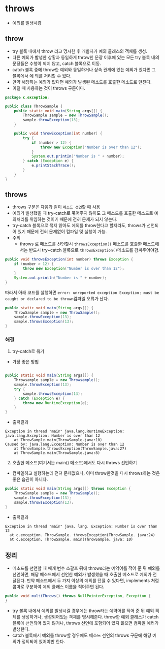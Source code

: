 # throws

- 예외를 발생시킴

## throw

- try 블록 내에서 throw 라고 명시한 후 개발자가 예외 클래스의 객체를 생성.
- 다른 예외가 발생한 상황과 동일하게 throw한 문장 이후에 있는 모든 try 블록 내의 문장들은 수행이 되지 않고, catch 블록으로 이동.
- catch 블록 중에 throw한 예외와 동일하거나 상속 관계에 있는 예외가 있다면 그 블록에서 에 의를 처리할 수 있다.
- 만약 해당하는 예외가 없다면 예외가 발생된 메소드를 호출한 메소드로 던진다.
- 이럴 때 사용하는 것이 throws 구문이다.

```java
package c.exception;

public class ThrowSample {
    public static void main(String args[]) {
        ThrowSample sample = new ThrowSample();
        sample.throwException(13);
    }

    public void throwException(int number) {
        try {
            if (number > 12) {
                throw new Exception("Number is over than 12");
            }
            System.out.printIn("Number is " + number);
        } catch (Exception e) {
            e.printStackTrace();
        }
    }
}
```

## throws

- throws 구문은 다음과 같이 `메소드 선언`할 때 사용
- 예외가 발생했을 때 try-catch로 묶어주지 않아도 그 메소드를 호출한 메소드로 예외처리를 위임하는 것이기 때문에 전혀 문제가 되지 않는다.
- try-catch 블록으로 묶지 않아도 에외를 throw한다고 할지라도, throws가 선언되어 있기 때문에 전혀 문제없이 컴파일 및 실행이 가능.
- 주의
    - throws 로 메소드를 선언할시 `throwsException()` 메소드를 호출한 메소드에서는 반드시 try~catch 블록으로 `throwsException()`메소드를 감싸주어야함.

```java
public void throwsException(int number) throws Exception {
    if (number > 12) {
        throw new Exception("Number is over than 12");
    }
    System.out.println("Number is " + number);
}
```

따라서 아래 코드를 실행하면 `error: unreported exception Exception; must be caught or declared to be thrown`컴파일 오류가 난다.

```java
public static void main(String args[]) {
    ThrowSample sample = new ThrowSample();
    sample.throwException(13);
    sample.throwsException(13);
}
```

### 해결

1. try-catch로 묶기

- 가장 좋은 방법

```java

public static void main(String args[]) {
    Throwsample sample = new Throwsample();
    sample.throwException(13);
    try {
        sample.throwsException(13);
    } catch (Exception e) {
        throw new RuntimeException(e);
    }
}
```

- 출력결과

```shell
Exception in thread "main" java.lang.RuntimeException: java.lang.Exception: Number is over than 12
	at ThrowSample.main(ThrowSample.java:10)
Caused by: java.lang.Exception: Number is over than 12
	at ThrowSample.throwsException(ThrowSample.java:27)
	at ThrowSample.main(ThrowSample.java:8)
```

2. 호출한 메소드(여기서는 main() 메소드)에서도 다시 throws 선언하기

- 컴파일하고 실행하는데 전혀 문제없으나, 이미 throw한것을 다시 throws하는 것은 좋은 습관이 아니다.

```java
public static void main(String args[]) throws Exception {
    ThrowSample sample = new ThrowSample();
    sample.throwException(13);
    sample.throwsException(13);
}
```

- 출력결과

```shell
Exception in thread "main" java. lang. Exception: Number is over than 12 
  at c.exception. ThrowSample. throwsException(ThrowSample. java:24) 
  at c.exception. ThrowSample. main(ThrowSample. java: 10)
```

## 정리
- 메소드를 선언할 때 매개 변수 소괄호 뒤에 throws라는 예약어를 적어 준 뒤 예외를 선언하면,
해당 메소드에서 선언한 예외가 발생했을 때 호출한 메소드로 예외가 전달된다.
만약 메소드에서 두 가지 이상의 예외를 던질 수 있다면, implements 처럼 콤마로 구분하여 예외 클래스 이름을 적어주면 된다.
```java
public void multiThrows() throws NullPointerException, Exception {
}
```

- try 볼록 내에서 예외를 발생시길 경우에는 throw라는 예약어를 적어 준 뒤 예외 객체를 생성하거나, 생성되어있는 객체를 명시해준다.
throw한 예외 클래스가 catch 블록에 선언되어 있지 않거나, throws 선언에 포함되어 있지 않으면 컴파일 에러가 발생한다.
- catch 블록에서 예외를 throw할 경우에도 메소드 선언의 throws 구문에 해당 예외가 정의되어 있어야만 한다.
